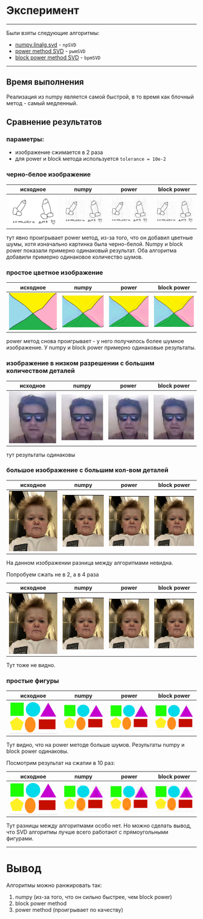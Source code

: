 # Эксперимент

---
Были взяты следующие алгоритмы:

- [numpy.linalg.svd](https://numpy.org/doc/stable/reference/generated/numpy.linalg.svd.html) - `npSVD`
- [power method SVD](https://www.jeremykun.com/2016/05/16/singular-value-decomposition-part-2-theorem-proof-algorithm/) - `pwmSVD`
- [block power method SVD](https://www.emis.de/journals/ASUO/mathematics/anale2015vol2/Bentbib_A.H.__Kanber_A..pdf) - `bpmSVD`

---

## Время выполнения

Реализация из numpy является самой быстрой, в то время как блочный метод - самый медленный.

## Сравнение результатов

### параметры:

- изображение сжимается в 2 раза
- для power и block метода используется `tolerance = 10e-2`

### черно-белое изображение

| исходное                                              | numpy                                                                  | power                                                                   | block power                                                             |
|-------------------------------------------------------|------------------------------------------------------------------------|-------------------------------------------------------------------------|-------------------------------------------------------------------------|
| ![black-white.bmp](img_src/the_end_24/the_end_24.bmp) | ![black-white.bmp](img_src/the_end_24/the_end_24_npSVD_decompress.bmp) | ![black-white.bmp](img_src/the_end_24/the_end_24_pwmSVD_decompress.bmp) | ![black-white.bmp](img_src/the_end_24/the_end_24_bpmSVD_decompress.bmp) 

тут явно проигрывает power метод, из-за того, что он добавил цветные шумы, хотя изначально картинка была черно-белой.
Numpy
и block power показали примерно одинаковый результат. Оба алгоритма добавили примерно одинаковое количество шумов.

### простое цветное изображение

| исходное                                   | numpy                                                       | power                                                        | block power                                                  |
|--------------------------------------------|-------------------------------------------------------------|--------------------------------------------------------------|--------------------------------------------------------------|
| ![simple-color.bmp](img_src/4k24/4k24.bmp) | ![simple-color.bmp](img_src/4k24/4k24_npSVD_decompress.bmp) | ![simple-color.bmp](img_src/4k24/4k24_pwmSVD_decompress.bmp) | ![simple-color.bmp](img_src/4k24/4k24_bpmSVD_decompress.bmp) |

power метод снова проигрывает - у него получилось более шумное изображение. У numpy и block power примерно одинаковые
результаты.

### изображение в низком разрешении с большим количеством деталей

| исходное                                            | numpy                                                                | power                                                                 | block power                                                           |
|-----------------------------------------------------|----------------------------------------------------------------------|-----------------------------------------------------------------------|-----------------------------------------------------------------------|
| ![nagibator.bmp](img_src/Kirilenich/Kirilenich.bmp) | ![nagibator.bmp](img_src/Kirilenich/Kirilenich_npSVD_decompress.bmp) | ![nagibator.bmp](img_src/Kirilenich/Kirilenich_pwmSVD_decompress.bmp) | ![nagibator.bmp](img_src/Kirilenich/Kirilenich_bpmSVD_decompress.bmp) |

тут результаты одинаковы

### большое изображение с большим кол-вом деталей

| исходное                              | numpy                                                  | power                                                   | block power                                             |
|---------------------------------------|--------------------------------------------------------|---------------------------------------------------------|---------------------------------------------------------|
| ![big.bmp](img_src/Hazbik/Hazbik.bmp) | ![big.bmp](img_src/Hazbik/Hazbik_npSVD_decompress.bmp) | ![big.bmp](img_src/Hazbik/Hazbik_pwmSVD_decompress.bmp) | ![big.bmp](img_src/Hazbik/Hazbik_bpmSVD_decompress.bmp) |

На данном изображении разница между алгоритмами невидна.

Попробуем сжать не в 2, а в 4 раза

| исходное                              | numpy                                                    | power                                                     | block power                                               |
|---------------------------------------|----------------------------------------------------------|-----------------------------------------------------------|-----------------------------------------------------------|
| ![big.bmp](img_src/Hazbik/Hazbik.bmp) | ![big.bmp](img_src/Hazbik/Hazbik_npSVD_4_decompress.bmp) | ![big.bmp](img_src/Hazbik/Hazbik_pwmSVD_4_decompress.bmp) | ![big.bmp](img_src/Hazbik/Hazbik_bpmSVD_4_decompress.bmp) |

Тут тоже не видно.

### простые фигуры

| исходное                                       | numpy                                                           | power                                                            | block power                                                      |
|------------------------------------------------|-----------------------------------------------------------------|------------------------------------------------------------------|------------------------------------------------------------------|
| ![simp_fig.bmp](img_src/simp_fig/simp_fig.bmp) | ![simp_fig.bmp](img_src/simp_fig/simp_fig_npSVD_decompress.bmp) | ![simp_fig.bmp](img_src/simp_fig/simp_fig_pwmSVD_decompress.bmp) | ![simp_fig.bmp](img_src/simp_fig/simp_fig_bpmSVD_decompress.bmp) |

Тут видно, что на power методе больше шумов. Результаты numpy и block power одинаковы.

Посмотрим результат на сжатии в 10 раз:

| исходное                                       | numpy                                                             | power                                                              | block power                                                        |
|------------------------------------------------|-------------------------------------------------------------------|--------------------------------------------------------------------|--------------------------------------------------------------------|
| ![simp_fig.bmp](img_src/simp_fig/simp_fig.bmp) | ![simp_fig.bmp](img_src/simp_fig/simp_fig_npSVD_4_decompress.bmp) | ![simp_fig.bmp](img_src/simp_fig/simp_fig_pwmSVD_4_decompress.bmp) | ![simp_fig.bmp](img_src/simp_fig/simp_fig_bpmSVD_4_decompress.bmp) |

Тут разницы между алгоритмами особо нет. Но можно сделать вывод, что SVD алгоритмы лучше всего работают с прямоугольными фигурами.

---

# Вывод

Алгоритмы можно ранжировать так:

1. numpy (из-за того, что он сильно быстрее, чем block power)
2. block power method
3. power method (проигрывает по качеству)
